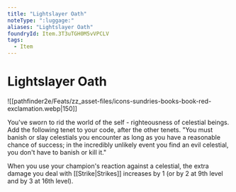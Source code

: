 ```yaml
---
title: "Lightslayer Oath"
noteType: ":luggage:"
aliases: "Lightslayer Oath"
foundryId: Item.3T3uTGH0M5vVPCLV
tags:
  - Item
---
```


# Lightslayer Oath
![[pathfinder2e/Feats/zz_asset-files/icons-sundries-books-book-red-exclamation.webp|150]]

You've sworn to rid the world of the self - righteousness of celestial beings. Add the following tenet to your code, after the other tenets. "You must banish or slay celestials you encounter as long as you have a reasonable chance of success; in the incredibly unlikely event you find an evil celestial, you don't have to banish or kill it."

When you use your champion's reaction against a celestial, the extra damage you deal with [[Strike|Strikes]] increases by 1 (or by 2 at 9th level and by 3 at 16th level).
